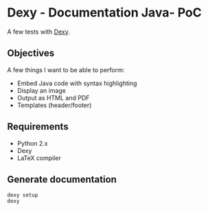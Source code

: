 # Dexy - Documentation Java- PoC

A few tests with [Dexy](http://dexy.it).

## Objectives

A few things I want to be able to perform:

  * Embed Java code with syntax highlighting
  * Display an image
  * Output as HTML and PDF
  * Templates (header/footer)
 
## Requirements

  * Python 2.x
  * Dexy
  * LaTeX compiler

## Generate documentation

    dexy setup
    dexy
